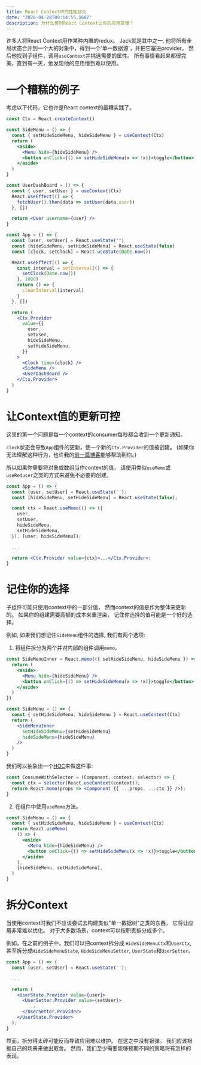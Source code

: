 ```yaml
---
title: React Context中的性能优化
date: "2020-04-28T09:14:55.568Z"
description: 为什么有时React Context让你的应用变慢？
---
```


许多人将React Context用作某种内置的redux。
Jack就是其中之一,
他将所有全局状态合并到一个大的对象中，得到一个'单一数据源'，并把它塞进provider。
然后他找到子组件，调用`useContext`并挑选需要的属性。
所有事情看起来都很完美，直到有一天，他发现他的应用慢到难以使用。

# 一个糟糕的例子

考虑以下代码，它也许是React context的最糟实践了。

```jsx
const Ctx = React.createContext()

const SideMenu = () => {
  const { setHideSideMenu, hideSideMenu } = useContext(Ctx)
  return (
    <aside>
      <Menu hide={hideSideMenu} />
      <button onClick={() => setHideSideMenu(x => !x)}>toggle</button>
    </aside>
  )
}

const UserDashBoard = () => {
  const { user, setUser } = useContext(Ctx)
  React.useEffect(() => {
    fetchUser().then(data => setUser(data.user))
  }, [])

  return <User username={user} />
}

const App = () => {
  const [user, setUser] = React.useState("")
  const [hideSideMenu, setHideSideMenu] = React.useState(false)
  const [clock, setClock] = React.useState(Date.now())

  React.useEffect(() => {
    const interval = setInterval(() => {
      setClock(Date.now())
    }, 1000)
    return () => {
      clearInterval(interval)
    }
  }, [])

  return (
    <Ctx.Provider
      value={{
        user,
        setUser,
        hideSideMenu,
        setHideSideMenu,
      }}
    >
      <Clock time={clock} />
      <SideMenu />
      <UserDashBoard />
    </Ctx.Provider>
  )
}
```

# 让Context值的更新可控

这里的第一个问题是每一个context的consumer每秒都会收到一个更新通知。

`clock`状态会导致`App`组件的更新，使一个新的`Ctx.Provider`的值被创建。
(如果你无法理解这种行为，也许我的[前一篇博客](/zh-hans/the-essence-of-react-component)能够帮助到你。)

所以如果你需要将对象或数组当作context的值，
请使用类似`useMemo`或`useReducer`之类的方式来避免不必要的创建。

```jsx
const App = () => {
  const [user, setUser] = React.useState('');
  const [hideSideMenu, setHideSideMenu] = React.useState(false);

  const ctx = React.useMemo(() => ({
    user,
    setUser,
    hideSideMenu,
    setHideSideMenu,
  }), [user, hideSideMenu]);

  ...

  return <Ctx.Provider value={ctx}>...</Ctx.Provider>;
}
```

# 记住你的选择

子组件可能只使用context中的一部分值，
然而context的值是作为整体来更新的。
如果你的组建需要高额的成本来重渲染，
记住你选择的值可能是一个好的选择。

例如, 如果我们想记住`SideMenu`组件的选择,
我们有两个选项:

1. 将组件拆分为两个并对内部的组件调用`memo`。

```jsx
const SideMenuInner = React.memo(({ setHideSideMenu, hideSideMenu }) => {
  return (
    <aside>
      <Menu hide={hideSideMenu} />
      <button onClick={() => setHideSideMenu(x => !x)}>toggle</button>
    </aside>
  )
})

const SideMenu = () => {
  const { setHideSideMenu, hideSideMenu } = React.useContext(Ctx)
  return (
    <SideMenuInner
      setHideSideMenu={setHideSideMenu}
      hideSideMenu={hideSideMenu}
    />
  )
}
```

我们可以抽象出一个[HOC](https://reactjs.org/docs/higher-order-components.html)来做这件事:

```jsx
const ConsumeWithSelector = (Component, context, selector) => {
  const ctx = selector(React.useContext(context));
  return React.memo(props => <Component {{ ...props, ...ctx }} />);
}
```

2. 在组件中使用`useMemo`方法。

```jsx
const SideMenu = () => {
  const { setHideSideMenu, hideSideMenu } = useContext(Ctx)
  return React.useMemo(
    () => (
      <aside>
        <Menu hide={hideSideMenu} />
        <button onClick={() => setHideSideMenu(x => !x)}>toggle</button>
      </aside>
    ),
    [hideSideMenu, setHideSideMenu],
  )
}
```

# 拆分Context

当使用context时我们不应该尝试去构建类似"单一数据树"之类的东西，
它将让应用非常难以优化。
对于大多数场景，context可以按职责拆分成多个。

例如，在之前的例子中，我们可以把context拆分成
`HideSideMenuCtx`和`UserCtx`,
甚至拆分成`HideSideMenuState`, `HideSideMenuSetter`, `UserState`和`UserSetter`。

```jsx
const App = () => {
  const [user, setUser] = React.useState('');

  ...

  return (
    <UserState.Provider value={user}>
      <UserSetter.Provider value={setUser}>
        ...
      </UserSetter.Provider>
    </UserState.Provider>
  );
}
```

然而，拆分得太碎可能反而导致应用难以维护。
在这之中没有银弹。
我们应该根据自己的场景来做出取舍。
然而，我们至少需要能够预期不同的策略将有怎样的表现。
